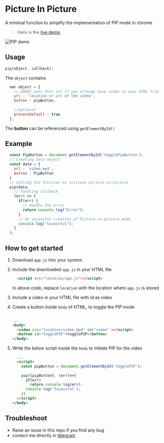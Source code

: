 # Picture In Picture
A minimal function to simplify the implementation of PIP mode in chrome

> Here is the [live demo](https://harsha20599.github.io/picture-in-picture/demo/)

![PIP demo](http://g.recordit.co/M4SXr0PJcw.gif)

## Usage
  ```javascript
  pip(object, callback);
  ```
  The `object` contains
  ```javascript
    var object = {
      // DONOT pass this url if you already have video in your HTML file
      url : 'location or url of the video',
      button : pipButton,
      
      //optional
      preventDefault : true
    };
  ```
  The **button** can be referenced using `getElementById()`
  
## Example
  ```javascript
    const PipButton = document.getElementById('togglePipButton');
    // Creating data object
    const data = {
      url : 'video.mp4',
      button : PipButton
    }
    // Calling the function to initiate picture-in-picture
    pip(data,
      // handling callback
      (err) => {
        if(err) {
          // Handle the error
          return console.log("Error");
        }
        // On sucessful creation of Picture-in-picture mode
        console.log("Sucessful");
      }
    );
  ```
  
  ## How to get started
   1. Download `app.js` into your system
   
   2. Include the downloaded `app.js` in your HTML file
      ```HTML
        <script src="location/app.js"></script>
      ```
      In above code, replace `location` with the location where `app.js` is stored
      
   3. Include a video in your HTML file with id as video
   
   4. Create a button inside `body` of HTML, to toggle the PIP mode
      ```HTML
     
      ...
      <body>
        <video src="location/video.mp4" id="video" ></script>
        <button id="togglePIP">togglePIP</button>
      </body>
      
      ```
   4. Write the below script inside the `body` to initiate PIP for the video
      ```HTML
        ...
        <script>
          const pipButton = document.getElementById('togglePIP');
        
          pip({pipButton}, (err)=>{
            if(err)
              return console.log(err);
            console.log('Sucessful');
          })
        </script>
      </body>
      ```
 ## Troubleshoot
  - Raise an issue in this repo if you find any bug
  - contact me directly in [telegram](https://t.me/harsha20599)
